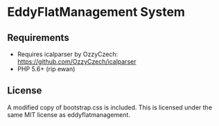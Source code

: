 # EddyFlatManagement System
## Requirements
- Requires icalparser by OzzyCzech: https://github.com/OzzyCzech/icalparser
- PHP 5.6+ (rip ewan)
## License
A modified copy of bootstrap.css is included. This is licensed under the same MIT license as eddyflatmanagement.
